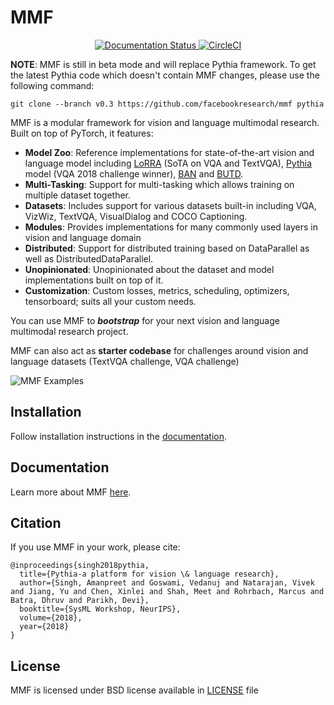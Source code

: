 
# MMF

<div align="center">
  <a href="https://mmf.readthedocs.io/en/latest/">
  <img alt="Documentation Status" src="https://readthedocs.org/projects/mmf/badge/?version=latest"/>
  </a>
  <a href="https://circleci.com/gh/facebookresearch/mmf">
  <img alt="CircleCI" src="https://circleci.com/gh/facebookresearch/mmf.svg?style=svg"/>
  </a>
</div>

**NOTE**: MMF is still in beta mode and will replace Pythia framework.
To get the latest Pythia code which doesn't contain MMF changes, please use the following command:

```
git clone --branch v0.3 https://github.com/facebookresearch/mmf pythia
```

MMF is a modular framework for vision and language multimodal research. Built on top of PyTorch, it features:

- **Model Zoo**: Reference implementations for state-of-the-art vision and language model including
[LoRRA](https://arxiv.org/abs/1904.08920) (SoTA on VQA and TextVQA),
[Pythia](https://arxiv.org/abs/1807.09956) model (VQA 2018 challenge winner), [BAN](https://arxiv.org/abs/1805.07932) and [BUTD](https://arxiv.org/abs/1707.07998).
- **Multi-Tasking**: Support for multi-tasking which allows training on multiple dataset together.
- **Datasets**: Includes support for various datasets built-in including VQA, VizWiz, TextVQA, VisualDialog and COCO Captioning.
- **Modules**: Provides implementations for many commonly used layers in vision and language domain
- **Distributed**: Support for distributed training based on DataParallel as well as DistributedDataParallel.
- **Unopinionated**: Unopinionated about the dataset and model implementations built on top of it.
- **Customization**: Custom losses, metrics, scheduling, optimizers, tensorboard; suits all your custom needs.

You can use MMF to **_bootstrap_** for your next vision and language multimodal research project.

MMF can also act as **starter codebase** for challenges around vision and
language datasets (TextVQA challenge, VQA challenge)

![MMF Examples](https://i.imgur.com/BP8sYnk.jpg)

## Installation

Follow installation instructions in the [documentation](https://mmf.readthedocs.io/en/latest/notes/installation.html).

## Documentation

Learn more about MMF [here](https://mmf.readthedocs.io/en/latest/).

## Citation

If you use MMF in your work, please cite:

```
@inproceedings{singh2018pythia,
  title={Pythia-a platform for vision \& language research},
  author={Singh, Amanpreet and Goswami, Vedanuj and Natarajan, Vivek and Jiang, Yu and Chen, Xinlei and Shah, Meet and Rohrbach, Marcus and Batra, Dhruv and Parikh, Devi},
  booktitle={SysML Workshop, NeurIPS},
  volume={2018},
  year={2018}
}
```

## License

MMF is licensed under BSD license available in [LICENSE](LICENSE) file
